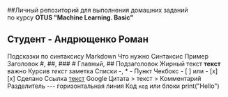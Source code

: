 ##Личный репозиторий для выполнения домашних заданий  
по курсу **OTUS "Machine Learning. Basic"**

Студент - Андрющенко Роман
---

Подсказки по синтаксису Markdown
Что нужно	Синтаксис	Пример
Заголовок	#, ##, ###	# Главный, ## Подзаголовок
Жирный текст	**текст**	важно
Курсив	*текст*	заметка
Списки	-, *	- Пункт
Чекбокс	- [ ] или - [x]	[x] Сделано
Ссылка	[текст](url)	Google
Цитата	> текст	> Комментарий
Разделитель	---	горизонтальная линия
Код	`код` или блоки	print("Hello")
